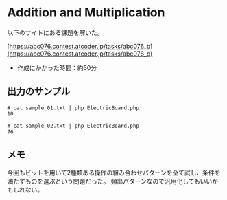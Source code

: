 # Addition and Multiplication

以下のサイトにある課題を解いた。

[https://abc076.contest.atcoder.jp/tasks/abc076_b](https://abc076.contest.atcoder.jp/tasks/abc076_b)

- 作成にかかった時間：約50分

## 出力のサンプル

```
# cat sample_01.txt | php ElectricBoard.php
10

# cat sample_02.txt | php ElectricBoard.php
76
```

## メモ

今回もビットを用いて2種類ある操作の組み合わせパターンを全て試し、条件を満たすものを選ぶという問題だった。
頻出パターンなので汎用化してもいいかもしれない。
